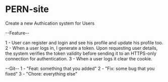# PERN-site

Create a new Authication system for Users 

--Feature--

1 - User can register and login and see his profile and update his profile too.
2 - When a user logs in, I generate a token. Upon requesting user details, the system verifies the token validity before sending it to an HTTPS-only connection for authentication.
3 - When a user logs it clear the cookie.

--Git--
1 - "Feat: something that you added"
2 - "Fix: some bug that you fixed"
3 - "Chore: everything else"

